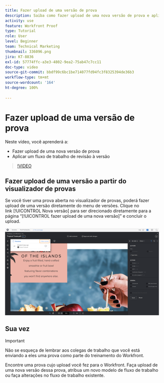 ```yaml
---
title: Fazer upload de uma versão de prova
description: Saiba como fazer upload de uma nova versão de prova e aplicar um fluxo de trabalho de revisão da versão no  [!DNL  Workfront].
activity: use
feature: Workfront Proof
type: Tutorial
role: User
level: Beginner
team: Technical Marketing
thumbnail: 336096.png
jira: KT-8836
exl-id: 57774ffc-a3e3-4802-9ea2-75ab47c7cc11
doc-type: video
source-git-commit: bbdf99c6bc1be714077fd94fc3f8325394de36b3
workflow-type: tm+mt
source-wordcount: '164'
ht-degree: 100%

---
```


# Fazer upload de uma versão de prova

Neste vídeo, você aprenderá a:

* Fazer upload de uma nova versão de prova
* Aplicar um fluxo de trabalho de revisão à versão

>[!VIDEO](https://video.tv.adobe.com/v/336096/?quality=12&learn=on&enablevpops=1)

## Fazer upload de uma versão a partir do visualizador de provas

Se você tiver uma prova aberta no visualizador de provas, poderá fazer upload de uma versão diretamente do menu de versões. Clique no link [!UICONTROL Nova versão] para ser direcionado diretamente para a página “[!UICONTROL fazer upload de uma nova versão]” e concluir o upload.

![Uma imagem do visualizador de provas com o menu de versões expandido no canto superior esquerdo e o link [!UICONTROL Nova versão] realçado.](assets/upload-version-from-viewer.png)

## Sua vez

>[!IMPORTANT]
>
>Não se esqueça de lembrar aos colegas de trabalho que você está enviando a eles uma prova como parte do treinamento do Workfront.

Encontre uma prova cujo upload você fez para o Workfront. Faça upload de uma nova versão dessa prova, atribua um novo modelo de fluxo de trabalho ou faça alterações no fluxo de trabalho existente.

<!--
### Learn more 
* Create a new version of a proof
-->

